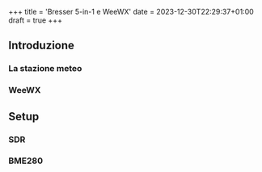+++
title = 'Bresser 5-in-1 e WeeWX'
date = 2023-12-30T22:29:37+01:00
draft = true
+++

## Introduzione

### La stazione meteo

### WeeWX

## Setup

### SDR

### BME280
